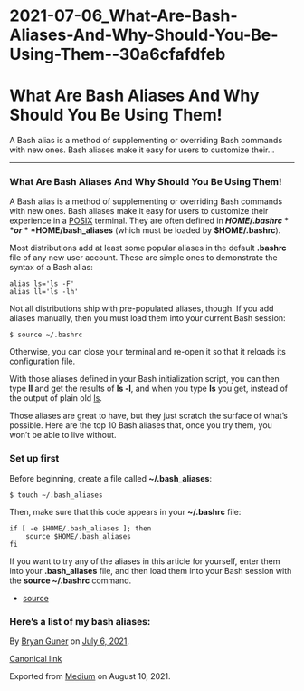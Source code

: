 # 2021-07-06_What-Are-Bash-Aliases-And-Why-Should-You-Be-Using-Them--30a6cfafdfeb

# What Are Bash Aliases And Why Should You Be Using Them!

A Bash alias is a method of supplementing or overriding Bash commands with new ones. Bash aliases make it easy for users to customize their…

---

### What Are Bash Aliases And Why Should You Be Using Them!

A Bash alias is a method of supplementing or overriding Bash commands with new ones. Bash aliases make it easy for users to customize their experience in a [POSIX](https://opensource.com/article/19/7/what-posix-richard-stallman-explains) terminal. They are often defined in **$HOME/.bashrc** or **$HOME/bash_aliases** (which must be loaded by **$HOME/.bashrc**).

Most distributions add at least some popular aliases in the default **.bashrc** file of any new user account. These are simple ones to demonstrate the syntax of a Bash alias:

```
alias ls='ls -F'
alias ll='ls -lh'
```

Not all distributions ship with pre-populated aliases, though. If you add aliases manually, then you must load them into your current Bash session:

```
$ source ~/.bashrc
```

Otherwise, you can close your terminal and re-open it so that it reloads its configuration file.

With those aliases defined in your Bash initialization script, you can then type **ll** and get the results of **ls -l**, and when you type **ls** you get, instead of the output of plain old [ls](https://opensource.com/article/19/7/master-ls-command).

Those aliases are great to have, but they just scratch the surface of what’s possible. Here are the top 10 Bash aliases that, once you try them, you won’t be able to live without.

### Set up first

Before beginning, create a file called **~/.bash_aliases**:

```
$ touch ~/.bash_aliases
```

Then, make sure that this code appears in your **~/.bashrc** file:

```
if [ -e $HOME/.bash_aliases ]; then
    source $HOME/.bash_aliases
fi
```

If you want to try any of the aliases in this article for yourself, enter them into your **.bash_aliases** file, and then load them into your Bash session with the **source ~/.bashrc** command.

- [source](https://opensource.com/article/19/7/bash-aliases)

### Here’s a list of my bash aliases:

By [Bryan Guner](https://medium.com/@bryanguner) on [July 6, 2021](https://medium.com/p/30a6cfafdfeb).

[Canonical link](https://medium.com/@bryanguner/what-are-bash-aliases-and-why-should-you-be-using-them-30a6cfafdfeb)

Exported from [Medium](https://medium.com/) on August 10, 2021.
